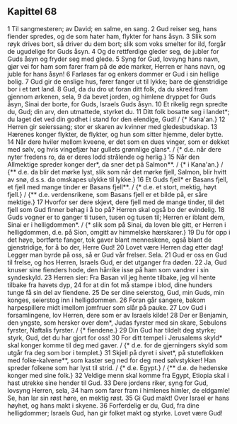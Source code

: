 ## Kapittel 68

1 Til sangmesteren; av David; en salme, en sang.
2 Gud reiser seg, hans fiender spredes, og de som hater ham, flykter for hans åsyn.
3 Slik som røyk drives bort, så driver du dem bort; slik som voks smelter for ild, forgår de ugudelige for Guds åsyn.
4 Og de rettferdige gleder seg, de jubler for Guds åsyn og fryder seg med glede.
5 Syng for Gud, lovsyng hans navn, gjør vei for ham som farer fram på de øde marker, Herren er hans navn, og juble for hans åsyn!
6 Farløses far og enkers dommer er Gud i sin hellige bolig.
7 Gud gir de enslige hus, fører fanger ut til lykke; bare de gjenstridige bor i et tørt land.
8 Gud, da du dro ut foran ditt folk, da du skred fram gjennom ørkenen, sela,
9 da bevet jorden, og himlene dryppet for Guds åsyn, Sinai der borte, for Guds, Israels Guds åsyn.
10 Et rikelig regn spredte du, Gud; din arv, den utmattede, styrket du.
11 Ditt folk bosatte seg i landet*; du laget det ved din godhet i stand for den elendige, Gud! / {* Kana'an.}
12 Herren gir seierssang; stor er skaren av kvinner med gledesbudskap.
13 Hærenes konger flykter, de flykter, og hun som sitter hjemme, deler bytte.
14 Når dere hviler mellom kveene, er det som en dues vinger, som er dekket med sølv, og hvis vingefjær har gullets grønnlige glans*. / {* d.e. når dere nyter fredens ro, da er deres lodd strålende og herlig.}
15 Når den Allmektige spreder konger der*, da sner det på Salmon**. / {* i Kana'an.} / {** d.e. da blir det mørke lyst, slik som når det mørke fjell, Salmon, blir hvitt av snø, d.s.s. da omskapes ulykke til lykke.}
16 Et Guds fjell* er Basans fjell, et fjell med mange tinder er Basans fjell**. / {* d.e. et stort, mektig, høyt fjell.} / {** d.e. verdensrikene, som Basans fjell er et bilde på, er såre mektige.}
17 Hvorfor ser dere skjevt, dere fjell med de mange tinder, til det fjell som Gud finner behag i å bo på? Herren skal også bo der evindelig.
18 Guds vogner er to ganger ti tusen, tusen og tusen til; Herren er iblant dem, Sinai er i helligdommen*. / {* slik som på Sinai, da loven ble gitt, er Herren i helligdommen, d.e. på Sion, omgitt av himmelske hærskarer.}
19 Du fór opp i det høye, bortførte fanger, tok gaver blant menneskene, også blant de gjenstridige, for å bo der, Herre Gud!
20 Lovet være Herren dag etter dag! Legger man byrde på oss, så er Gud vår frelser. Sela.
21 Gud er oss en Gud til frelse, og hos Herren, Israels Gud, er det utganger fra døden.
22 Ja, Gud knuser sine fienders hode, den hårrike isse på ham som vandrer i sin syndeskyld.
23 Herren sier: Fra Basan vil jeg hente tilbake, jeg vil hente tilbake fra havets dyp,
24 for at din fot må stampe i blod, dine hunders tunge få sin del av fiendene.
25 De ser dine seierstog, Gud, min Guds, min konges, seierstog inn i helligdommen.
26 Foran går sangere, bakom harpespillere midt imellom jomfruer som slår på pauke.
27 Lov Gud i forsamlingene, lov Herren, dere som er av Israels kilde!
28 Der er Benjamin, den yngste, som hersker over dem*, Judas fyrster med sin skare, Sebulons fyrster, Naftalis fyrster. / {* fiendene.}
29 Din Gud har tildelt deg styrke; styrk, Gud, det du har gjort for oss!
30 For ditt tempel i Jerusalems skyld* skal konger komme til deg med gaver. / {* d.e. for de gjerningers skyld som utgår fra deg som bor i templet.}
31 Skjell på dyret i sivet*, på stuteflokken med folke-kalvene**, som kaster seg ned for deg med sølvstykker! Han spreder folkene som har lyst til strid. / {* d.e. Egypt.} / {** d.e. de hedenske konger med sine folk.}
32 Veldige menn skal komme fra Egypt, Etiopia skal i hast utrekke sine hender til Gud.
33 Dere jordens riker, syng for Gud, lovsyng Herren, sela,
34 ham som farer fram i himlenes himler, de eldgamle! Se, han lar sin røst høre, en mektig røst.
35 Gi Gud makt! Over Israel er hans høyhet, og hans makt i skyene.
36 Forferdelig er du, Gud, fra dine helligdommer; Israels Gud, han gir folket makt og styrke. Lovet være Gud!
